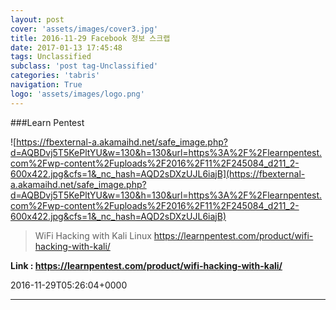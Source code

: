 ```yaml
---
layout: post
cover: 'assets/images/cover3.jpg'
title: 2016-11-29 Facebook 정보 스크랩
date: 2017-01-13 17:45:48
tags: Unclassified
subclass: 'post tag-Unclassified'
categories: 'tabris'
navigation: True
logo: 'assets/images/logo.png'
---
```


###Learn Pentest

![https://fbexternal-a.akamaihd.net/safe_image.php?d=AQBDvj5T5KePltYU&w=130&h=130&url=https%3A%2F%2Flearnpentest.com%2Fwp-content%2Fuploads%2F2016%2F11%2F245084_d211_2-600x422.jpg&cfs=1&_nc_hash=AQD2sDXzUJL6iajB](https://fbexternal-a.akamaihd.net/safe_image.php?d=AQBDvj5T5KePltYU&w=130&h=130&url=https%3A%2F%2Flearnpentest.com%2Fwp-content%2Fuploads%2F2016%2F11%2F245084_d211_2-600x422.jpg&cfs=1&_nc_hash=AQD2sDXzUJL6iajB)

>WiFi Hacking with Kali Linux
https://learnpentest.com/product/wifi-hacking-with-kali/

**Link : <https://learnpentest.com/product/wifi-hacking-with-kali/>**

2016-11-29T05:26:04+0000

---

